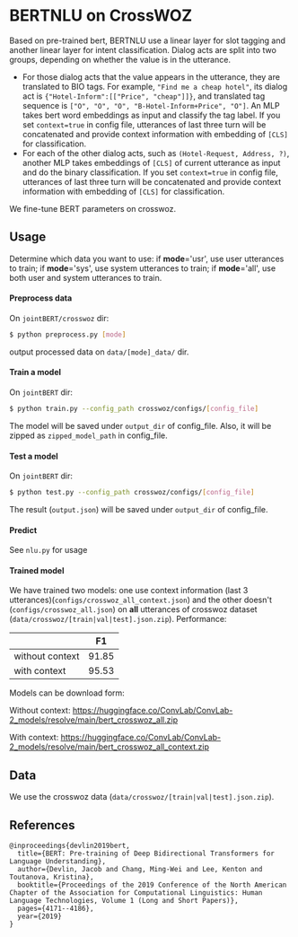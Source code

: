 # BERTNLU on CrossWOZ

Based on pre-trained bert, BERTNLU use a linear layer for slot tagging and another linear layer for intent classification. Dialog acts are split into two groups, depending on whether the value is in the utterance. 

- For those dialog acts that the value appears in the utterance, they are translated to BIO tags. For example, `"Find me a cheap hotel"`, its dialog act is `{"Hotel-Inform":[["Price", "cheap"]]}`, and translated tag sequence is `["O", "O", "O", "B-Hotel-Inform+Price", "O"]`. An MLP takes bert word embeddings as input and classify the tag label. If you set `context=true` in config file, utterances of last three turn will be concatenated and provide context information with embedding of `[CLS]` for classification.  
- For each of the other dialog acts, such as `(Hotel-Request, Address, ?)`, another MLP takes embeddings of `[CLS]` of current utterance as input and do the binary classification. If you set `context=true` in config file, utterances of last three turn will be concatenated and provide context information with embedding of `[CLS]` for classification.  

We fine-tune BERT parameters on crosswoz.

## Usage

Determine which data you want to use: if **mode**='usr', use user utterances to train; if **mode**='sys', use system utterances to train; if **mode**='all', use both user and system utterances to train.

#### Preprocess data

On `jointBERT/crosswoz` dir:

```sh
$ python preprocess.py [mode]
```

output processed data on `data/[mode]_data/` dir.

#### Train a model

On `jointBERT` dir:

```sh
$ python train.py --config_path crosswoz/configs/[config_file]
```

The model will be saved under `output_dir` of config_file. Also, it will be zipped as `zipped_model_path` in config_file. 

#### Test a model

On `jointBERT` dir:

```sh
$ python test.py --config_path crosswoz/configs/[config_file]
```

The result (`output.json`) will be saved under `output_dir` of config_file. 

#### Predict

See `nlu.py` for usage

#### Trained model

We have trained two models: one use context information (last 3 utterances)(`configs/crosswoz_all_context.json`) and the other doesn't (`configs/crosswoz_all.json`) on **all** utterances of crosswoz dataset (`data/crosswoz/[train|val|test].json.zip`). Performance:

|                 | F1    |
| --------------- | ----- |
| without context | 91.85 |
| with context    | 95.53 |

Models can be download form:

Without context: https://huggingface.co/ConvLab/ConvLab-2_models/resolve/main/bert_crosswoz_all.zip

With context: https://huggingface.co/ConvLab/ConvLab-2_models/resolve/main/bert_crosswoz_all_context.zip



## Data

We use the crosswoz data (`data/crosswoz/[train|val|test].json.zip`).

## References

```
@inproceedings{devlin2019bert,
  title={BERT: Pre-training of Deep Bidirectional Transformers for Language Understanding},
  author={Devlin, Jacob and Chang, Ming-Wei and Lee, Kenton and Toutanova, Kristina},
  booktitle={Proceedings of the 2019 Conference of the North American Chapter of the Association for Computational Linguistics: Human Language Technologies, Volume 1 (Long and Short Papers)},
  pages={4171--4186},
  year={2019}
}
```